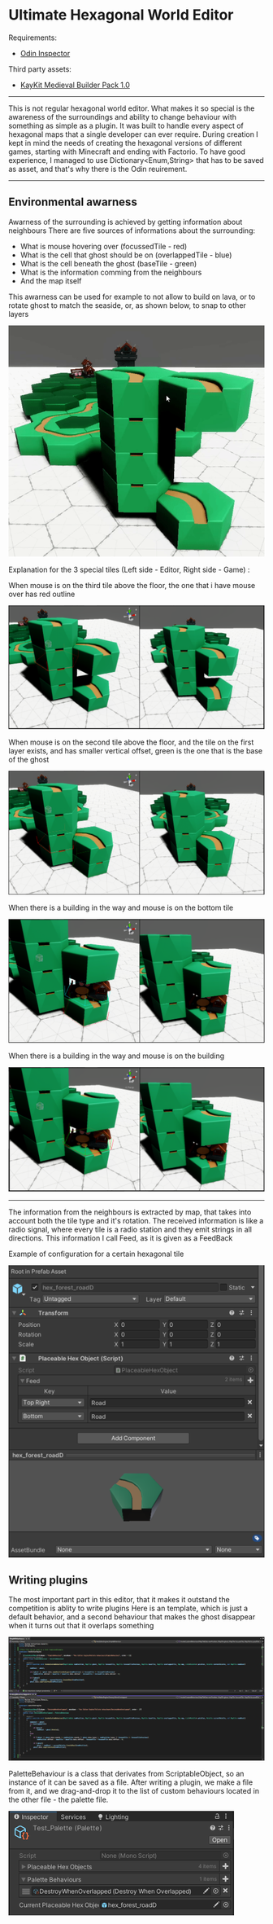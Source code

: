 # Ultimate Hexagonal World Editor

Requirements:
- [Odin Inspector](https://assetstore.unity.com/packages/tools/utilities/odin-inspector-and-serializer-89041 "Unity's Asset Store page")

Third party assets:
- [KayKit Medieval Builder Pack 1.0](https://kaylousberg.itch.io/kaykit-medieval-builder-pack)
---

This is not regular hexagonal world editor. What makes it so special is the awareness of the surroundings and ability to change behaviour with something as simple as a plugin. It was built to handle every aspect of hexagonal maps that a single developer can ever require. During creation I kept in mind the needs of creating the hexagonal versions of different games, starting with Minecraft and ending with Factorio. To have good experience, I managed to use Dictionary<Enum,String> that has to be saved as asset, and that's why there is the Odin reuirement.

---
## Environmental awarness
Awarness of the surrounding is achieved by getting information about neighbours
There are five sources of informations about the surrounding:
- What is mouse hovering over (focussedTile - red)
- What is the cell that ghost should be on (overlappedTile - blue)
- What is the cell beneath the ghost (baseTile - green)
- What is the information comming from the neighbours
- And the map itself

This awarness can be used for example to not allow to build on lava, or to rotate ghost to match the seaside, or, as shown below, to snap to other layers

![Snaps](./PresentationSource/Snapping.gif)

Explanation for the 3 special tiles (Left side - Editor, Right side - Game) :

When mouse is on the third tile above the floor, the one that i have mouse over has red outline

![Example1](./PresentationSource/Obvious_example.png)

When mouse is on the second tile above the floor, and the tile on the first layer exists, and has smaller vertical offset, green is the one that is the base of the ghost

![Example2](./PresentationSource/Nice_little_snap.png)

When there is a building in the way and mouse is on the bottom tile

![Example3](./PresentationSource/Awarness2.png)

When there is a building in the way and mouse is on the building

![Example3](./PresentationSource/Awarness1.png)

---
The information from the neighbours is extracted by map, that takes into account both the tile type and it's rotation.
The received information is like a radio signal, where every tile is a radio station and they emit strings in all directions. This information I call Feed, as it is given as a FeedBack

Example of configuration for a certain hexagonal tile

![Feed](./PresentationSource/Feed.png)

## Writing plugins
The most important part in this editor, that it makes it outstand the competition is ablity to write plugins
Here is an template, which is just a default behavior, and a second behaviour that makes the ghost disappear when it turns out that it overlaps something

![Feed](./PresentationSource/Plugin_Example.png)

PaletteBehaviour is a class that derivates from ScriptableObject, so an instance of it can be saved as a file. After writing a plugin, we make a file from it, and we drag-and-drop it to the list of custom behaviours located in the other file - the palette file.

![PaletteWithCustomBehaviour](./PresentationSource/PaletteWithCustomBehaviour.png)
